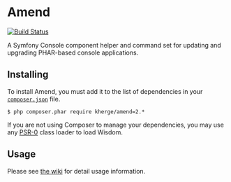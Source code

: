 # Amend

[![Build Status](https://secure.travis-ci.org/kherge/Amend.png?branch=master)](http://travis-ci.org/kherge/Amend)

A Symfony Console component helper and command set for updating and upgrading PHAR-based console applications.

## Installing

To install Amend, you must add it to the list of dependencies in your [`composer.json`][Composer] file.

    $ php composer.phar require kherge/amend=2.*

If you are not using Composer to manage your dependencies, you may use any [PSR-0][PSR-0] class loader to load Wisdom.

## Usage

Please see [the wiki][wiki] for detail usage information.

[Composer]: http://getcomposer.org/
[PSR-0]: https://github.com/php-fig/fig-standards/blob/master/accepted/PSR-0.md
[wiki]: https://github.com/kherge/Amend/wiki

